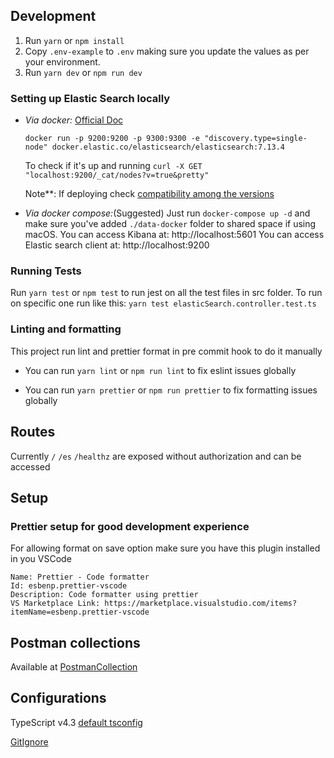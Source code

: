 ## Development

1. Run `yarn` or `npm install`
2. Copy `.env-example` to `.env` making sure you update the values as per your environment.
3. Run `yarn dev` or `npm run dev`

### Setting up Elastic Search locally

-   _Via docker:_
    [Official Doc](https://www.elastic.co/guide/en/elasticsearch/reference/current/docker.html)

    `docker run -p 9200:9200 -p 9300:9300 -e "discovery.type=single-node" docker.elastic.co/elasticsearch/elasticsearch:7.13.4`

    To check if it's up and running `curl -X GET "localhost:9200/_cat/nodes?v=true&pretty"`

    Note\*\*: If deploying check [compatibility among the versions](https://www.elastic.co/guide/en/elasticsearch/client/javascript-api/current/installation.html#js-compatibility-matrix)

-   _Via docker compose:_(Suggested)
    Just run `docker-compose up -d` and make sure you've added `./data-docker` folder to shared space if using macOS.
    You can access Kibana at: http://localhost:5601
    You can access Elastic search client at: http://localhost:9200

### Running Tests

Run `yarn test` or `npm test` to run jest on all the test files in src folder.
To run on specific one run like this:
`yarn test elasticSearch.controller.test.ts`

### Linting and formatting

This project run lint and prettier format in pre commit hook to do it manually

-   You can run `yarn lint` or `npm run lint` to fix eslint issues globally

-   You can run `yarn prettier` or `npm run prettier` to fix formatting issues globally

## Routes

Currently `/` `/es` `/healthz` are exposed without authorization and can be accessed

## Setup

### Prettier setup for good development experience

For allowing format on save option make sure you have this plugin installed in you VSCode

```
Name: Prettier - Code formatter
Id: esbenp.prettier-vscode
Description: Code formatter using prettier
VS Marketplace Link: https://marketplace.visualstudio.com/items?itemName=esbenp.prettier-vscode
```

## Postman collections

Available at [PostmanCollection](./PostmanCollection/elastic.postman_collection.json)

## Configurations

TypeScript v4.3 [default tsconfig](https://github.com/microsoft/TypeScript-Node-Starter/blob/master/tsconfig.json)

[GitIgnore](https://github.com/github/gitignore/blob/master/Node.gitignore)
